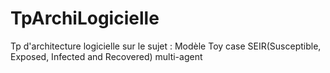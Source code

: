 # TpArchiLogicielle
Tp d'architecture logicielle sur le sujet : Modèle Toy case SEIR(Susceptible, Exposed, Infected and Recovered) multi-agent
